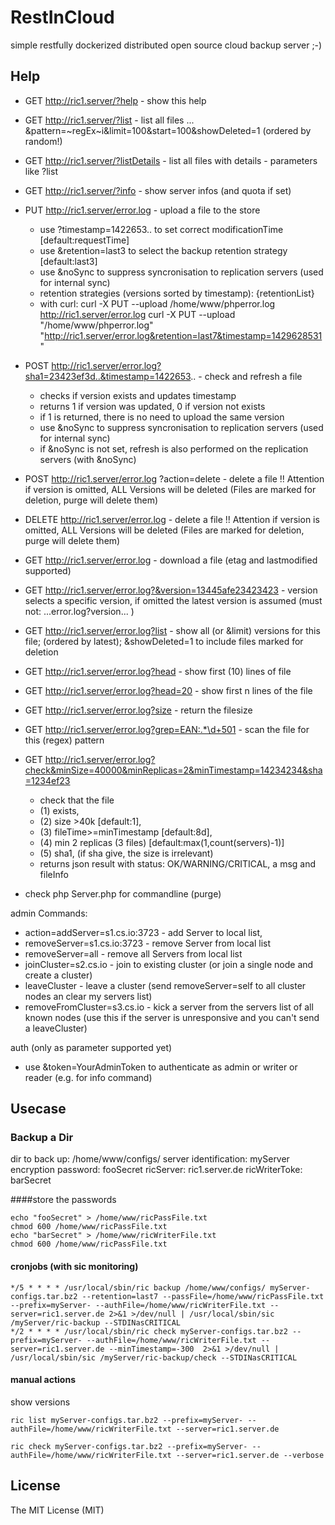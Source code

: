 # RestInCloud

simple restfully dockerized distributed open source cloud backup server ;-)

## Help

 * GET http://ric1.server/?help - show this help
 * GET http://ric1.server/?list - list all files ... &pattern=~regEx~i&limit=100&start=100&showDeleted=1 (ordered by random!)
 * GET http://ric1.server/?listDetails -  list all files with details - parameters like ?list
 * GET http://ric1.server/?info - show server infos (and quota if set)

 * PUT http://ric1.server/error.log - upload a file to the store
   - use ?timestamp=1422653.. to set correct modificationTime [default:requestTime]
   - use &retention=last3 to select the backup retention strategy [default:last3]
   - use &noSync to suppress syncronisation to replication servers (used for internal sync)
   - retention strategies (versions sorted by timestamp):
{retentionList}
   - with curl:
     curl -X PUT --upload /home/www/phperror.log http://ric1.server/error.log
     curl -X PUT --upload "/home/www/phperror.log" "http://ric1.server/error.log&retention=last7&timestamp=1429628531"

 * POST http://ric1.server/error.log?sha1=23423ef3d..&timestamp=1422653.. - check and refresh a file
   - checks if version exists and updates timestamp
   - returns 1 if version was updated, 0 if version not exists
   - if 1 is returned, there is no need to upload the same version
   - use &noSync to suppress syncronisation to replication servers (used for internal sync)
   - if &noSync is not set, refresh is also performed on the replication servers (with &noSync)

 * POST http://ric1.server/error.log  ?action=delete  - delete a file !! Attention if version is omitted, ALL Versions will be deleted (Files are marked for deletion, purge will delete them)
 * DELETE http://ric1.server/error.log   - delete a file !! Attention if version is omitted, ALL Versions will be deleted (Files are marked for deletion, purge will delete them)


 * GET http://ric1.server/error.log - download a file (etag and lastmodified supported)
 * GET http://ric1.server/error.log?&version=13445afe23423423 - version selects a specific version, if omitted the latest version is assumed (must not: ...error.log?version... )
 * GET http://ric1.server/error.log?list - show all (or &limit) versions for this file; (ordered by latest); &showDeleted=1 to include files marked for deletion
 * GET http://ric1.server/error.log?head - show first (10) lines of file
 * GET http://ric1.server/error.log?head=20 - show first n lines of the file
 * GET http://ric1.server/error.log?size - return the filesize
 * GET http://ric1.server/error.log?grep=EAN:.*\d+501 - scan the file for this (regex) pattern
 * GET http://ric1.server/error.log?check&minSize=40000&minReplicas=2&minTimestamp=14234234&sha=1234ef23
    - check that the file
    - (1) exists,
    - (2) size >40k [default:1],
    - (3) fileTime>=minTimestamp [default:8d],
    - (4) min 2 replicas (3 files) [default:max(1,count(servers)-1)]
    - (5) sha1, (if sha give, the size is irrelevant)
    - returns json result with status: OK/WARNING/CRITICAL, a msg and fileInfo

 * check php Server.php for commandline (purge)

 admin Commands:
 * action=addServer=s1.cs.io:3723 - add Server to local list,
 * removeServer=s1.cs.io:3723 - remove Server from local list
 * removeServer=all - remove all Servers from local list
 * joinCluster=s2.cs.io - join to existing cluster (or join a single node and create a cluster)
 * leaveCluster - leave a cluster (send removeServer=self to all cluster nodes an clear my servers list)
 * removeFromCluster=s3.cs.io - kick a server from the servers list of all known nodes (use this if the server is unresponsive and you can't send a leaveCluster)


 auth (only as parameter supported yet)
 * use &token=YourAdminToken to authenticate as admin or writer or reader (e.g. for info command)

## Usecase

### Backup a Dir

dir to back up: /home/www/configs/
server identification: myServer
encryption password: fooSecret
ricServer: ric1.server.de
ricWriterToke: barSecret

####store the passwords

	echo "fooSecret" > /home/www/ricPassFile.txt
	chmod 600 /home/www/ricPassFile.txt
	echo "barSecret" > /home/www/ricWriterFile.txt
	chmod 600 /home/www/ricPassFile.txt

#### cronjobs (with sic monitoring)

    */5 * * * * /usr/local/sbin/ric backup /home/www/configs/ myServer-configs.tar.bz2 --retention=last7 --passFile=/home/www/ricPassFile.txt --prefix=myServer- --authFile=/home/www/ricWriterFile.txt --server=ric1.server.de 2>&1 >/dev/null | /usr/local/sbin/sic /myServer/ric-backup --STDINasCRITICAL
    */2 * * * * /usr/local/sbin/ric check myServer-configs.tar.bz2 --prefix=myServer- --authFile=/home/www/ricWriterFile.txt --server=ric1.server.de --minTimestamp=-300  2>&1 >/dev/null | /usr/local/sbin/sic /myServer/ric-backup/check --STDINasCRITICAL

#### manual actions

show versions

    ric list myServer-configs.tar.bz2 --prefix=myServer- --authFile=/home/www/ricWriterFile.txt --server=ric1.server.de

    ric check myServer-configs.tar.bz2 --prefix=myServer- --authFile=/home/www/ricWriterFile.txt --server=ric1.server.de --verbose



## License

The MIT License (MIT)